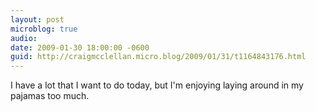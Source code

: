 ```yaml
---
layout: post
microblog: true
audio: 
date: 2009-01-30 18:00:00 -0600
guid: http://craigmcclellan.micro.blog/2009/01/31/t1164843176.html
---
```

I have a lot that I want to do today, but I'm enjoying laying around in my pajamas too much.
